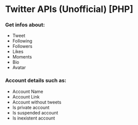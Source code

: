 # Twitter APIs (Unofficial) [PHP]

### Get infos about:

- Tweet
- Following
- Followers
- Likes
- Moments
- Bio
- Avatar


### Account details such as:

- Account Name
- Account Link
- Account without tweets
- Is private account
- Is suspended account
- Is inexistent account
